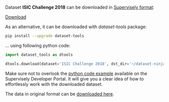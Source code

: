 Dataset **ISIC Challenge 2018** can be downloaded in [Supervisely format](https://developer.supervisely.com/api-references/supervisely-annotation-json-format):

 [Download](https://assets.supervisely.com/remote/eyJsaW5rIjogInMzOi8vc3VwZXJ2aXNlbHktZGF0YXNldHMvMzMxMl9JU0lDIENoYWxsZW5nZSAyMDE4L2lzaWMtY2hhbGxlbmdlLTIwMTgtRGF0YXNldE5pbmphLnRhciIsICJzaWciOiAiRW9JUTh5Wm91RXNTV243RmpLbDFUVHlHSHp0ZzNoRzZDODFIZ0RFYjlSST0ifQ==?response-content-disposition=attachment%3B%20filename%3D%22isic-challenge-2018-DatasetNinja.tar%22)

As an alternative, it can be downloaded with *dataset-tools* package:
``` bash
pip install --upgrade dataset-tools
```

... using following python code:
``` python
import dataset_tools as dtools

dtools.download(dataset='ISIC Challenge 2018', dst_dir='~/dataset-ninja/')
```
Make sure not to overlook the [python code example](https://developer.supervisely.com/getting-started/python-sdk-tutorials/iterate-over-a-local-project) available on the Supervisely Developer Portal. It will give you a clear idea of how to effortlessly work with the downloaded dataset.

The data in original format can be [downloaded here](https://challenge.isic-archive.com/data/#2018).